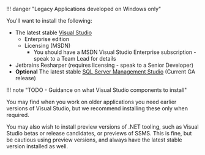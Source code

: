 !!! danger "Legacy Applications developed on Windows only"

You'll want to install the following:

* The latest stable [Visual Studio]
  * Enterprise edition
  * Licensing (MSDN)
    * You should have a MSDN Visual Studio Enterprise subscription - speak to a Team Lead for details
* Jetbrains Resharper (requires licensing - speak to a Senior Developer)
* **Optional** The latest stable [SQL Server Management Studio] (Current GA release)

!!! note "TODO - Guidance on what Visual Studio components to install"

You may find when you work on older applications you need earlier versions of Visual Studio, but we recommend installing these only when required.

You may also wish to install preview versions of .NET tooling, such as Visual Studio betas or release candidates, or previews of SSMS.
This is fine, but be cautious using preview versions, and always have the latest stable version installed as well.

[visual studio]: https://visualstudio.com
[sql server management studio]: https://msdn.microsoft.com/en-us/library/mt238290.aspx